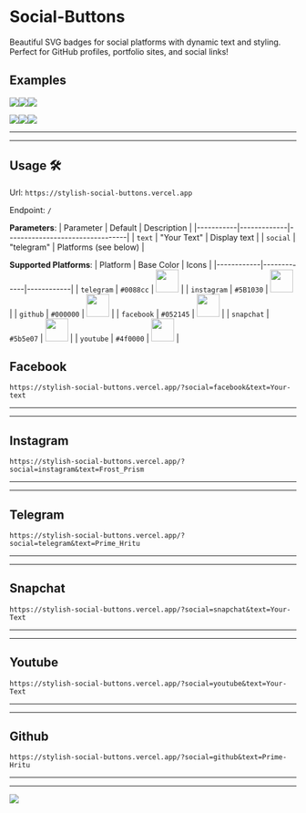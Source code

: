 # Social-Buttons

Beautiful SVG badges for social platforms with dynamic text and styling. Perfect for GitHub profiles, portfolio sites, and social links!

## Examples

<image src="https://stylish-social-buttons.vercel.app/?social=facebook&text=Your-text"><image src="https://stylish-social-buttons.vercel.app/?social=instagram&text=Frost_Prism"><image src="https://stylish-social-buttons.vercel.app/?social=telegram&text=Prime_Hritu">

<image src="https://stylish-social-buttons.vercel.app/?social=snapchat&text=Your-Text"><image src="https://stylish-social-buttons.vercel.app/?social=youtube&text=Your-Text"><image src="https://stylish-social-buttons.vercel.app/?social=github&text=Prime-Hritu">

---

---

## Usage 🛠️

Url: `https://stylish-social-buttons.vercel.app`

Endpoint: `/`

**Parameters**:
| Parameter | Default | Description |
|-----------|-------------|---------------------------------|
| `text` | "Your Text" | Display text |
| `social` | "telegram" | Platforms (see below) |

**Supported Platforms**:
| Platform | Base Color | Icons |
|------------|-------------|------------|
| `telegram` | `#0088cc` | <image x="0" y="0" width="40" height="40" src="./svg/telegram.svg" /> |
| `instagram` | `#5B1030` | <image x="0" y="0" width="40" height="40" src="./svg/instagram.svg" /> |
| `github` | `#000000` | <image x="0" y="0" width="40" height="40" src="./svg/github.svg" /> |
| `facebook` | `#052145` | <image x="0" y="0" width="40" height="40" src="./svg/facebook.svg" /> |
| `snapchat` | `#5b5e07` | <image x="0" y="0" width="40" height="40" src="./svg/snapchat.svg" /> |
| `youtube` | `#4f0000` | <image x="0" y="0" width="40" height="40" src="./svg/youtube.svg" /> |

## Facebook

`https://stylish-social-buttons.vercel.app/?social=facebook&text=Your-text`

---

---

## Instagram

`https://stylish-social-buttons.vercel.app/?social=instagram&text=Frost_Prism`

---

---

## Telegram

`https://stylish-social-buttons.vercel.app/?social=telegram&text=Prime_Hritu`

---

---

## Snapchat

`https://stylish-social-buttons.vercel.app/?social=snapchat&text=Your-Text`

---

---

## Youtube

`https://stylish-social-buttons.vercel.app/?social=youtube&text=Your-Text`

---

---

## Github

`https://stylish-social-buttons.vercel.app/?social=github&text=Prime-Hritu`

---

---

<image x="0" y="0" src="./svg/LOL.svg">
